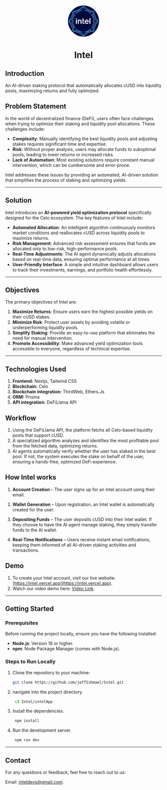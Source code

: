 <p align="center">
  <img src="./intelLogo.png" alt="logo" width="100" style="border-radius: 50%;">
</p>
<h1 align="center">Intel</h1>

## Introduction
An AI-driven staking protocol that automatically allocates cUSD into liquidity pools, maximizing returns and fully optimized.

## Problem Statement

In the world of decentralized finance (DeFi), users often face challenges when trying to optimize their staking and liquidity pool allocations. These challenges include:
- **Complexity**: Manually identifying the best liquidity pools and adjusting stakes requires significant time and expertise.
- **Risk**: Without proper analysis, users may allocate funds to suboptimal pools, leading to lower returns or increased risks.
- **Lack of Automation**: Most existing solutions require constant manual intervention, which can be cumbersome and error-prone.

Intel addresses these issues by providing an automated, AI-driven solution that simplifies the process of staking and optimizing yields.

---

## Solution

Intel introduces an **AI-powered yield optimization protocol** specifically designed for the Celo ecosystem. The key features of Intel include:
- **Automated Allocation**: An intelligent algorithm continuously monitors market conditions and reallocates cUSD across liquidity pools to maximize returns.
- **Risk Management**: Advanced risk assessment ensures that funds are allocated only to low-risk, high-performance pools.
- **Real-Time Adjustments**: The AI agent dynamically adjusts allocations based on real-time data, ensuring optimal performance at all times.
- **User-Friendly Interface**: A simple and intuitive dashboard allows users to track their investments, earnings, and portfolio health effortlessly.

---

## Objectives

The primary objectives of Intel are:
1. **Maximize Returns**: Ensure users earn the highest possible yields on their cUSD stakes.
2. **Minimize Risk**: Protect user assets by avoiding volatile or underperforming liquidity pools.
3. **Simplify Staking**: Provide an easy-to-use platform that eliminates the need for manual intervention.
4. **Promote Accessibility**: Make advanced yield optimization tools accessible to everyone, regardless of technical expertise.

---

## Technologies Used

 1. **Frontend:** Nextjs, Tailwind CSS
 2. **Blockchain:** Celo
 3. **Blockchain integration:** ThirdWeb, Ethers.Js
 4. **ORM:** Prisma
 5. **API integration:** DeFiLlama API

## Workflow

1. Using the DeFiLlama API, the platform fetchs all Celo-based liquidity pools that support cUSD.
2.  A specialized algorithm analyzes and identifies the most profitable pool from the fetched data, optimizing returns.
3.  AI agents automatically verify whether the user has staked in the best pool. If not, the system executes the stake on behalf of the user, ensuring a hands-free, optimized DeFi experience.

## How Intel works

1. **Account Creation** – The user signs up for an Intel account using their email.

2. **Wallet Generation** – Upon registration, an Intel wallet is automatically created for the user.

3. **Depositing Funds** – The user deposits cUSD into their Intel wallet. If they choose to have the AI agent manage staking, they simply transfer funds to the AI wallet.

4. **Real-Time Notifications** – Users receive instant email notifications, keeping them informed of all AI-driven staking activities and transactions.

## Demo
1. To create your Intel account, visit our live website: [https://intel.vercel.app](https://intel.vercel.app).
2. Watch our video demo here: [Video Link](https://www.youtube.com).

---

## Getting Started

### Prerequisites
Before running the project locally, ensure you have the following installed:

- **Node.js**: Version 16 or higher.
- **npm**: Node Package Manager (comes with Node.js).

### Steps to Run Locally
1. Clone the repository to your machine:

   ```bash
   git clone https://github.com/jeffIshmael/Intel.git  

     ```
2. navigate into the project directory.

    ```bash 
     cd Intel/intelApp

     ```

3. Install the dependencies.

    ```bash  
     npm install 

     ```

4. Run the development server.

    ```bash 
     npm run dev 

     ```
---

## Contact
For any questions or feedback, feel free to reach out to us:

Email: [inteldevs@gmail.com](jeffianmuchiri24@gmail.com).